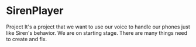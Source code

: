 # SirenPlayer
Project 
It's a project that we want to use our voice to handle our phones just like Siren's behavior.
We are on starting stage. There are many things need to create and fix.
